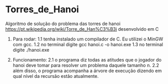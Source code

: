 # Torres_de_Hanoi
Algoritmo de solução do problema das torres de hanoi https://pt.wikipedia.org/wiki/Torre_de_Han%C3%B3i desenvolvido em C

1. Para rodar: 
1.1 tenha instalado um compilador de C. Eu utilizei o MinGW com gcc.
1.2 no terminal digite gcc hanoi.c -o hanoi.exe
1.3 no terminal digite ./hanoi.exe

2. Funcionamento: 
2.1 o programa diz todas as atitudes que o jogador do hanoi deve tomar para resolver um problema daquele tamanho n.
2.2 além disso, o programa acompanha a árvore de execução dizendo em qual nível da recursão estão atualmente. 
